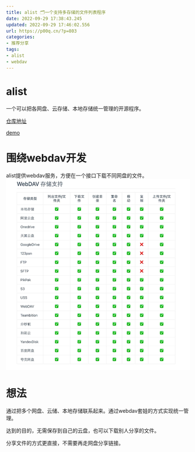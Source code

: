 ```yaml
---
title: alist 🗂一个支持多存储的文件列表程序
date: 2022-09-29 17:38:43.245
updated: 2022-09-29 17:46:02.556
url: https://p00q.cn/?p=803
categories: 
- 推荐分享
tags: 
- alist
- webdav
---
```


#  alist

一个可以把各网盘、云存储、本地存储统一管理的开源程序。

[仓库地址](https://github.com/alist-org/alist/blob/main/README_cn.md)

[demo](https://pan.nn.ci/)

# 围绕webdav开发

alist提供webdav服务，方便在一个接口下载不同网盘的文件。
![image-1664444448234.jpeg](../res/img/image-1664444448234.jpeg)
# 想法

通过把多个网盘、云储、本地存储联系起来。通过webdav套娃的方式实现统一管理。

达到的目的，无需保存到自己的云盘，也可以下载别人分享的文件。

分享文件的方式更直接，不需要再走网盘分享链接。
